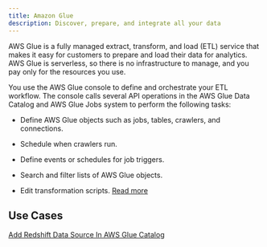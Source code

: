 ```yaml
---
title: Amazon Glue
description: Discover, prepare, and integrate all your data
---
```


AWS Glue is a fully managed extract, transform, and load (ETL) service that makes it easy for customers to prepare and load their data for analytics. AWS Glue is serverless, so there is no infrastructure to manage, and you pay only for the resources you use.

You use the AWS Glue console to define and orchestrate your ETL workflow. The console calls several API operations in the AWS Glue Data Catalog and AWS Glue Jobs system to perform the following tasks:

* Define AWS Glue objects such as jobs, tables, crawlers, and connections.

* Schedule when crawlers run.

* Define events or schedules for job triggers.

* Search and filter lists of AWS Glue objects.

* Edit transformation scripts.
[Read more](https://docs.aws.amazon.com/glue/latest/dg/components-overview.html)
## Use Cases

[Add Redshift Data Source In AWS Glue Catalog](https://youtu.be/c7_1POi3KRc)